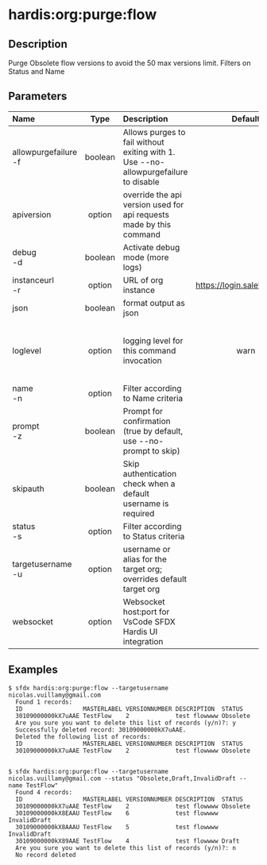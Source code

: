 <!-- This file has been generated with command 'sfdx hardis:doc:plugin:generate'. Please do not update it manually or it may be overwritten -->
# hardis:org:purge:flow

## Description

Purge Obsolete flow versions to avoid the 50 max versions limit. Filters on Status and Name

## Parameters

|Name|Type|Description|Default|Required|Options|
|:---|:--:|:----------|:-----:|:------:|:-----:|
|allowpurgefailure<br/>-f|boolean|Allows purges to fail without exiting with 1. Use --no-allowpurgefailure to disable||||
|apiversion|option|override the api version used for api requests made by this command||||
|debug<br/>-d|boolean|Activate debug mode (more logs)||||
|instanceurl<br/>-r|option|URL of org instance|https://login.saleforce.com|||
|json|boolean|format output as json||||
|loglevel|option|logging level for this command invocation|warn||trace<br/>debug<br/>info<br/>warn<br/>error<br/>fatal|
|name<br/>-n|option|Filter according to Name criteria||||
|prompt<br/>-z|boolean|Prompt for confirmation (true by default, use --no-prompt to skip)||||
|skipauth|boolean|Skip authentication check when a default username is required||||
|status<br/>-s|option|Filter according to Status criteria||||
|targetusername<br/>-u|option|username or alias for the target org; overrides default target org||||
|websocket|option|Websocket host:port for VsCode SFDX Hardis UI integration||||

## Examples

```shell
$ sfdx hardis:org:purge:flow --targetusername nicolas.vuillamy@gmail.com
  Found 1 records:
  ID                 MASTERLABEL VERSIONNUMBER DESCRIPTION  STATUS
  30109000000kX7uAAE TestFlow    2             test flowwww Obsolete
  Are you sure you want to delete this list of records (y/n)?: y
  Successfully deleted record: 30109000000kX7uAAE.
  Deleted the following list of records:
  ID                 MASTERLABEL VERSIONNUMBER DESCRIPTION  STATUS
  30109000000kX7uAAE TestFlow    2             test flowwww Obsolete
  
```

```shell
$ sfdx hardis:org:purge:flow --targetusername nicolas.vuillamy@gmail.com --status "Obsolete,Draft,InvalidDraft --name TestFlow"
  Found 4 records:
  ID                 MASTERLABEL VERSIONNUMBER DESCRIPTION  STATUS
  30109000000kX7uAAE TestFlow    2             test flowwww Obsolete
  30109000000kX8EAAU TestFlow    6             test flowwww InvalidDraft
  30109000000kX8AAAU TestFlow    5             test flowwww InvalidDraft
  30109000000kX89AAE TestFlow    4             test flowwww Draft
  Are you sure you want to delete this list of records (y/n)?: n
  No record deleted
  
```



